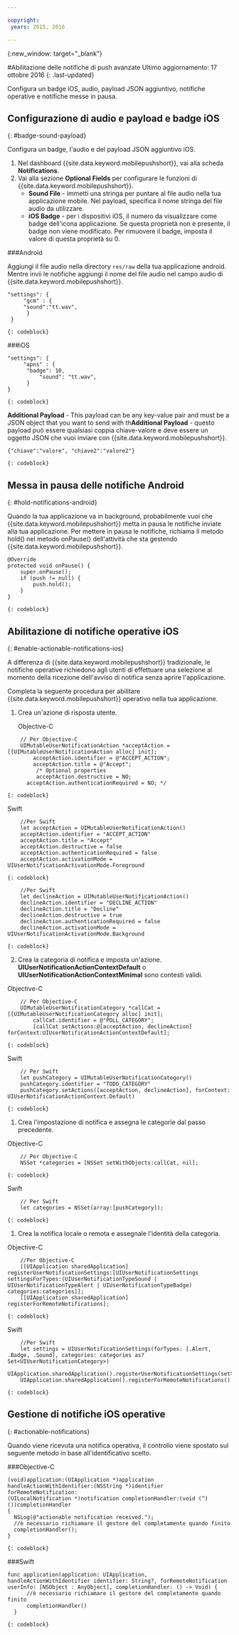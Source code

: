 ```yaml
---

copyright:
 years: 2015, 2016

---
```


{:new_window: target="_blank"}


#Abilitazione delle notifiche di push avanzate
Ultimo aggiornamento: 17 ottobre 2016
{: .last-updated}

Configura un badge iOS, audio, payload JSON aggiuntivo, notifiche operative e notifiche messe in pausa.

## Configurazione di audio e payload e badge iOS
{: #badge-sound-payload}

Configura un badge, l'audio e del payload JSON aggiuntivo iOS.

1. Nel dashboard {{site.data.keyword.mobilepushshort}}, vai alla scheda **Notifications**.
2. Vai alla sezione **Optional Fields** per configurare le funzioni di {{site.data.keyword.mobilepushshort}}. 
	- **Sound File** - immetti una stringa per puntare al file audio nella tua applicazione mobile. Nel payload, specifica
                            il nome stringa del file audio da utilizzare.
	- **iOS Badge** - per i dispositivi iOS, il numero da visualizzare come badge dell'icona
                            applicazione. Se questa proprietà
                            non è presente, il badge non viene modificato. Per rimuovere il badge, imposta
                            il valore di questa proprietà su 0.
	
###Android

Aggiungi il file audio nella directory `res/raw` della tua applicazione android. Mentre invii le notifiche aggiungi il nome del file audio nel campo audio di {{site.data.keyword.mobilepushshort}}.

```
"settings": {
     "gcm" : {
     "sound":"tt.wav",
	  }
 }  
```
    {: codeblock}	
	
###iOS

```
"settings": {
     "apns" : {
      "badge": 10,
	      "sound": "tt.wav",
	  }
}
``` 
	{: codeblock}
		
**Additional Payload** - This payload can be any key-value pair and must be a JSON object that you want to send with th**Additional Payload** - questo payload può essere qualsiasi coppia chiave-valore e deve essere un oggetto JSON che vuoi inviare con {{site.data.keyword.mobilepushshort}}.

```
{"chiave":"valore", "chiave2":"valore2"}
```
	{: codeblock}

## Messa in pausa delle notifiche Android 
{: #hold-notifications-android}

Quando la tua applicazione va in background, probabilmente vuoi che {{site.data.keyword.mobilepushshort}} metta in pausa le notifiche inviate alla tua applicazione. Per mettere in pausa le notifiche, richiama il metodo hold() nel metodo onPause() dell'attività che sta gestendo {{site.data.keyword.mobilepushshort}}.

```
@Override
protected void onPause() {
    super.onPause();
    if (push != null) {
        push.hold();
    }
} 
```
	{: codeblock}
## Abilitazione di notifiche operative iOS  
{: #enable-actionable-notifications-ios}

A differenza di {{site.data.keyword.mobilepushshort}} tradizionale,  le notifiche operative richiedono agli utenti di effettuare una selezione al momento della ricezione dell'avviso di notifica senza aprire l'applicazione. 

Completa la seguente procedura per abilitare {{site.data.keyword.mobilepushshort}} operativo nella tua applicazione.

1. Crea un'azione di risposta utente.

   Objective-C

```
	// Per Objective-C
	UIMutableUserNotificationAction *acceptAction = [[UIMutableUserNotificationAction alloc] init];
	    acceptAction.identifier = @"ACCEPT_ACTION";
	    acceptAction.title = @"Accept";
	     /* Optional properties
	     acceptAction.destructive = NO;
	  acceptAction.authenticationRequired = NO; */
```
	{: codeblock}

   Swift

```
	//Per Swift
	let acceptAction = UIMutableUserNotificationAction()
	acceptAction.identifier = "ACCEPT_ACTION"
	acceptAction.title = "Accept"
	acceptAction.destructive = false
	acceptAction.authenticationRequired = false
	acceptAction.activationMode = UIUserNotificationActivationMode.Foreground
```
	{: codeblock}
	
```
	//Per Swift
	let declineAction = UIMutableUserNotificationAction()
	declineAction.identifier = "DECLINE_ACTION"
	declineAction.title = "Decline"
	declineAction.destructive = true
	declineAction.authenticationRequired = false
	declineAction.activationMode = UIUserNotificationActivationMode.Background
```
	{: codeblock}

2. Crea la categoria di notifica e imposta un'azione. **UIUserNotificationActionContextDefault** o
                **UIUserNotificationActionContextMinimal** sono
contesti validi.

Objective-C

```
	// Per Objective-C
	UIMutableUserNotificationCategory *callCat = [[UIMutableUserNotificationCategory alloc] init];
	    callCat.identifier = @"POLL_CATEGORY";
	    [callCat setActions:@[acceptAction, declineAction] forContext:UIUserNotificationActionContextDefault];
```    
	{: codeblock}

Swift

```
	// Per Swift
	let pushCategory = UIMutableUserNotificationCategory()
	pushCategory.identifier = "TODO_CATEGORY"
	pushCategory.setActions([acceptAction, declineAction], forContext: UIUserNotificationActionContext.Default)
```
	{: codeblock}

1. Crea l'impostazione di notifica e assegna le categorie dal passo precedente.

Objective-C

```
	// Per Objective-C
	NSSet *categories = [NSSet setWithObjects:callCat, nil];
```
	{: codeblock}

Swift

```
	// Per Swift
	let categories = NSSet(array:[pushCategory]);
```
	{: codeblock}

1. Crea la notifica locale o remota e assegnale
l'identità della categoria.

Objective-C

```
	//Per Objective-C
	[[UIApplication sharedApplication] registerUserNotificationSettings:[UIUserNotificationSettings settingsForTypes:(UIUserNotificationTypeSound | UIUserNotificationTypeAlert | UIUserNotificationTypeBadge) categories:categories]];
	[[UIApplication sharedApplication] registerForRemoteNotifications];
```
	{: codeblock}

Swift

```
	//Per Swift
	let settings = UIUserNotificationSettings(forTypes: [.Alert, .Badge, .Sound], categories: categories as? Set<UIUserNotificationCategory>)
    UIApplication.sharedApplication().registerUserNotificationSettings(settings)
    UIApplication.sharedApplication().registerForRemoteNotifications() 
```
	{: codeblock}
	
## Gestione di notifiche iOS operative  
{: #actionable-notifications}

Quando viene ricevuta una notifica operativa, il controllo
viene spostato sul seguente metodo in base all'identificativo
scelto.

###Objective-C

```
(void)application:(UIApplication *)application handleActionWithIdentifier:(NSString *)identifier forRemoteNotification:
(UILocalNotification *)notification completionHandler:(void (^)())completionHandler
{
  NSLog(@"actionable notification received.");
  //è necessario richiamare il gestore del completamente quando finito
  completionHandler();
}
```
	{: codeblock}

###Swift
 
```
func application(application: UIApplication, handleActionWithIdentifier identifier: String?, forRemoteNotification userInfo: [NSObject : AnyObject], completionHandler: () -> Void) {
      //è necessario richiamare il gestore del completamente quando finito
      completionHandler()
  }
```    
	{: codeblock}
    
